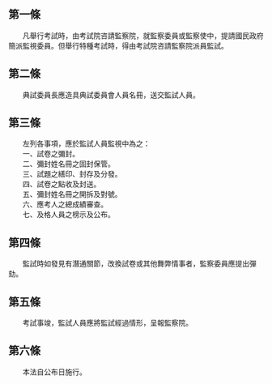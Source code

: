 第一條 
-------
　　凡舉行考試時，由考試院咨請監察院，就監察委員或監察使中，提請國民政府簡派監視委員。但舉行特種考試時，得由考試院咨請監察院派員監試。  


第二條 
-------
　　典試委員長應造具典試委員會人員名冊，送交監試人員。  


第三條 
-------
　　左列各事項，應於監試人員監視中為之：  
　　一、試卷之彌封。  
　　二、彌封姓名冊之固封保管。  
　　三、試題之繕印、封存及分發。  
　　四、試卷之點收及封送。  
　　五、彌封姓名冊之開拆及對號。  
　　六、應考人之總成績審查。  
　　七、及格人員之榜示及公布。  


第四條 
-------
　　監試時如發見有潛通關節，改換試卷或其他舞弊情事者，監察委員應提出彈劾。  


第五條 
-------
　　考試事竣，監試人員應將監試經過情形，呈報監察院。  


第六條 
-------
　　本法自公布日施行。